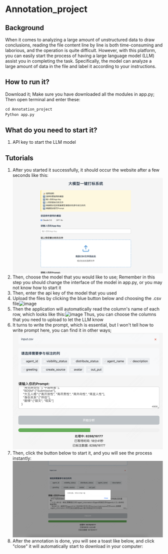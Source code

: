 # Annotation_project
## Background
When it comes to analyzing a large amount of unstructured data to draw conclusions, reading the file content line by line is both time-consuming and laborious, and the operation is quite difficult. However, with this platform, you can easily start the process of having a large language model (LLM) assist you in completing the task. Specifically, the model can analyze a large amount of data in the file and label it according to your instructions.
## How to run it?
Download it;
Make sure you have downloaded all the modules in app.py;
Then open terminal and enter these:
``` Python 
cd Annotation_project
Python app.py
```
## What do you need to start it?
1. API key to start the LLM model

## Tutorials
1. After you started it successfully, it should occur the website after a few seconds like this:![image](src/Figure1.png)
2. Then, choose the model that you would like to use; Remember in this step you should change the interface of the model in app.py, or you may not know how to start it
3. Then, enter the api key of the model that you used
4. Upload the files by clicking the blue button below and choosing the .csv file![image](src/Figure2.png)
5. Then the application will automatically read the column's name of each row, which looks like this:![image](src/Figure3.png)
	Thus, you can choose the columns that you need to upload to let the LLM know
6. It turns to write the prompt, which is essential, but I won't tell how to write prompt here, you can find it in other ways; ![image](src/Figure5.png)
7. Then, click the button below to start it, and you will see the process instantly:![image](src/Figure4.png)
8. After the annotation is done, you will see a toast like below, and click "close" it will automatically start to download in your computer:

